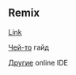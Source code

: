 ## Remix

[Link](https://remix.ethereum.org/)

[Чей-то](https://kauri.io/#communities/Getting%20started%20with%20dapp%20development/remix-ide-your-first-smart-contract/) гайд

[Другие](https://ethereum.org/en/developers/learning-tools/) online IDE